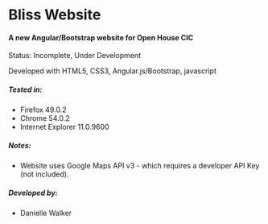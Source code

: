 <p align="center">
<h1><b>Bliss Website</b></h1>
<h4><b>A new Angular/Bootstrap website for Open House CIC</b></h4>


Status: Incomplete, Under Development

Developed with HTML5, CSS3, Angular.js/Bootstrap, javascript

##### Tested in: 
- Firefox 49.0.2
- Chrome 54.0.2
- Internet Explorer 11.0.9600

##### Notes:
- Website uses Google Maps API v3 - which requires a developer API Key (not included).

##### Developed by:
- Danielle Walker
